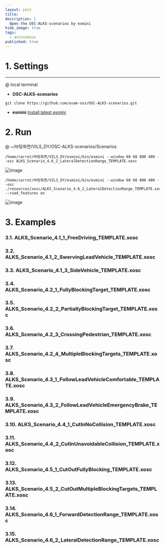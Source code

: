 ```yaml
---
layout: post
title: 
description: |
  Open the OSC-ALKS-scenarios by esmini
hide_image: true
tags:
  - autonomous
published: true
---
```


# 1. Settings
* * *
@ local terminal 
* **OSC-ALKS-scenarios**
```
git clone https://github.com/asam-oss/OSC-ALKS-scenarios.git
```
* **esmini**
[Install latest esmini](https://github.com/esmini/esmini/releases)   
   
# 2. Run
@ ~/바탕화면/VILS_DY/OSC-ALKS-scenarios/Scenarios
```
/home/carrot/바탕화면/VILS_DY/esmini/bin/esmini --window 60 60 800 400 --osc ALKS_Scenario_4.6_2_LateralDetectionRange_TEMPLATE.xosc
```
![image](https://user-images.githubusercontent.com/69246778/227835748-3f2035fc-aa5f-4903-9b2e-5bfa23668ae7.png)
   
```
/home/carrot/바탕화면/VILS_DY/esmini/bin/esmini --window 60 60 800 400 --osc ./resources/xosc/ALKS_Scenario_4.6_2_LateralDetectionRange_TEMPLATE.xosc --road_features on
```
![image](https://user-images.githubusercontent.com/69246778/227835999-68245007-c48c-4ba8-90f0-f9c74401ae78.png)

# 3. Examples
### 3.1. ALKS_Scenario_4.1_1_FreeDriving_TEMPLATE.xosc
### 3.2. ALKS_Scenario_4.1_2_SwervingLeadVehicle_TEMPLATE.xosc
### 3.3. ALKS_Scenario_4.1_3_SideVehicle_TEMPLATE.xosc
### 3.4. ALKS_Scenario_4.2_1_FullyBlockingTarget_TEMPLATE.xosc
### 3.5. ALKS_Scenario_4.2_2_PartiallyBlockingTarget_TEMPLATE.xosc
### 3.6. ALKS_Scenario_4.2_3_CrossingPedestrian_TEMPLATE.xosc
### 3.7. ALKS_Scenario_4.2_4_MultipleBlockingTargets_TEMPLATE.xosc
### 3.8. ALKS_Scenario_4.3_1_FollowLeadVehicleComfortable_TEMPLATE.xosc
### 3.9. ALKS_Scenario_4.3_2_FollowLeadVehicleEmergencyBrake_TEMPLATE.xosc
### 3.10. ALKS_Scenario_4.4_1_CutInNoCollision_TEMPLATE.xosc
### 3.11. ALKS_Scenario_4.4_2_CutInUnavoidableCollision_TEMPLATE.xosc
### 3.12. ALKS_Scenario_4.5_1_CutOutFullyBlocking_TEMPLATE.xosc
### 3.13. ALKS_Scenario_4.5_2_CutOutMultipleBlockingTargets_TEMPLATE.xosc
### 3.14. ALKS_Scenario_4.6_1_ForwardDetectionRange_TEMPLATE.xosc
### 3.15. ALKS_Scenario_4.6_2_LateralDetectionRange_TEMPLATE.xosc
